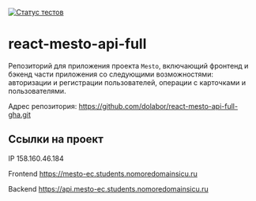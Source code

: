 [![Статус тестов](../../actions/workflows/tests.yml/badge.svg)](../../actions/workflows/tests.yml)

# react-mesto-api-full
Репозиторий для приложения проекта `Mesto`, включающий фронтенд и бэкенд части приложения со следующими возможностями: авторизации и регистрации пользователей, операции с карточками и пользователями. 

Адрес репозитория: https://github.com/dolabor/react-mesto-api-full-gha.git

## Ссылки на проект

IP 158.160.46.184

Frontend https://mesto-ec.students.nomoredomainsicu.ru

Backend https://api.mesto-ec.students.nomoredomainsicu.ru
